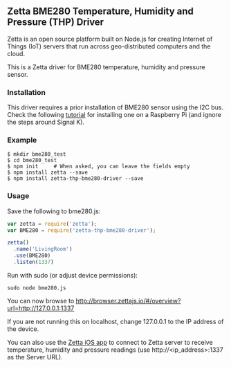 ## Zetta BME280 Temperature, Humidity and Pressure (THP) Driver

Zetta is an open source platform built on Node.js for creating Internet of
Things (IoT) servers that run across geo-distributed computers and the
cloud. 

This is a Zetta driver for BME280 temperature, humidity and pressure
sensor.

### Installation

This driver requires a prior installation of BME280 sensor using the
I2C bus. Check the following [tutorial](https://www.partmarine.com/blog/nine_dollar_weather_station_for_raspberry_pi/)
for installing one on a Raspberry Pi (and ignore the steps around Signal K).

### Example

```
$ mkdir bme280_test
$ cd bme280_test
$ npm init     # When asked, you can leave the fields empty
$ npm install zetta --save
$ npm install zetta-thp-bme280-driver --save
```

### Usage

Save the following to bme280.js:
```javascript
var zetta = require('zetta');
var BME280 = require('zetta-thp-bme280-driver');

zetta()
  .name('LivingRoom')
  .use(BME280)
  .listen(1337)
```

Run with sudo (or adjust device permissions):

```
sudo node bme280.js
```

You can now browse to http://browser.zettajs.io/#/overview?url=http://127.0.0.1:1337

If you are not running this on localhost, change 127.0.0.1 to the IP address of the
device. 

You can also use the [Zetta iOS app](https://itunes.apple.com/us/app/zetta-internet-of-things/id1087165552?mt=8)
to connect to Zetta server to receive temperature, humidity and pressure 
readings (use http://&lt;ip_address&gt;:1337 as the Server URL).
